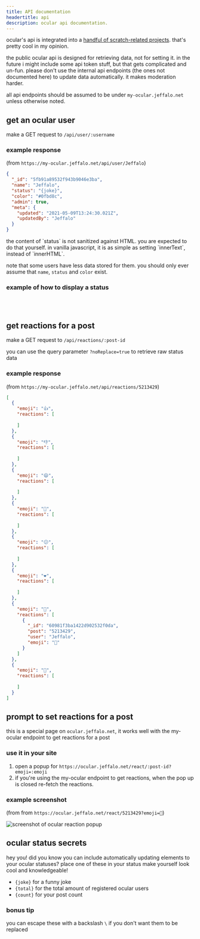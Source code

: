 ```yaml
---
title: API documentation
headertitle: api
description: ocular api documentation.
---
```


ocular's api is integrated into a [handful of scratch-related projects](/docs/gallery). that's pretty cool in my opinion.

the public ocular api is designed for retrieving data, not for setting it. in the future i might include some api token stuff, but that gets complicated and un-fun. please don't use the internal api endpoints (the ones not documented here) to update data automatically. it makes moderation harder.

all api endpoints should be assumed to be under `my-ocular.jeffalo.net` unless otherwise noted.

## get an ocular user

make a GET request to `/api/user/:username`


### example response

(from `https://my-ocular.jeffalo.net/api/user/Jeffalo`)

```json
{
  "_id": "5fb91a89532f943b9046e3ba",
  "name": "Jeffalo",
  "status": "{joke}",
  "color": "#0fbd8c",
  "admin": true,
  "meta": {
    "updated": "2021-05-09T13:24:30.021Z",
    "updatedBy": "Jeffalo"
  }
}
```

<div :class="`alert error`">
    the content of `status` is not sanitized against HTML. you are expected to do that yourself. in vanilla javascript, it is as simple as setting `innerText`, instead of `innerHTML`.
</div>

note that some users have less data stored for them. you should only ever assume that `name`, `status` and `color` exist.

### example of how to display a status

<Status user="Jeffalo"></Status>
<br><br>

## get reactions for a post

make a GET request to `/api/reactions/:post-id`

you can use the query parameter `?noReplace=true` to retrieve raw status data

### example response

(from `https://my-ocular.jeffalo.net/api/reactions/5213429`)

```json
[
  {
    "emoji": "👍",
    "reactions": [
      
    ]
  },
  {
    "emoji": "👎",
    "reactions": [
      
    ]
  },
  {
    "emoji": "😄",
    "reactions": [
      
    ]
  },
  {
    "emoji": "🎉",
    "reactions": [
      
    ]
  },
  {
    "emoji": "😕",
    "reactions": [
      
    ]
  },
  {
    "emoji": "❤️",
    "reactions": [
      
    ]
  },
  {
    "emoji": "🚀",
    "reactions": [
      {
        "_id": "60981f3ba1422d902532f0da",
        "post": "5213429",
        "user": "Jeffalo",
        "emoji": "🚀"
      }
    ]
  },
  {
    "emoji": "👀",
    "reactions": [
      
    ]
  }
]
```

## prompt to set reactions for a post

this is a special page on `ocular.jeffalo.net`, it works well with the my-ocular endpoint to get reactions for a post

### use it in your site

1. open a popup for `https://ocular.jeffalo.net/react/:post-id?emoji=:emoji`
2. if you're using the my-ocular endpoint to get reactions, when the pop up is closed re-fetch the reactions.

### example screenshot

(from from `https://ocular.jeffalo.net/react/5213429?emoji=🚀`)

![screenshot of ocular reaction popup](/reaction-screenshot.png)

## ocular status secrets

hey you! did you know you can include automatically updating elements to your ocular statuses? place one of these in your status make yourself look cool and knowledgeable!

- `{joke}` for a funny joke
- `{total}` for the total amount of registered ocular users
- `{count}` for your post count

### bonus tip

you can escape these with a backslash `\` if you don't want them to be replaced
